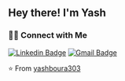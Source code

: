 <h2> Hey there! I'm Yash</h2>

<h3> 🤝🏻 Connect with Me </h3>

[![Linkedin Badge](https://img.shields.io/badge/-LinkedIn-blue?style=flat-square&logo=Linkedin&logoColor=white&link=)](https://www.linkedin.com/in/yash-boura) 
[![Gmail Badge](https://img.shields.io/badge/-Gmail-c14438?style=flat-square&logo=Gmail&logoColor=white&link=mailto:yashboura303@gmail.com)](mailto:yashboura303@gmail.com)

⭐️ From [yashboura303](https://github.com/yashboura303)
